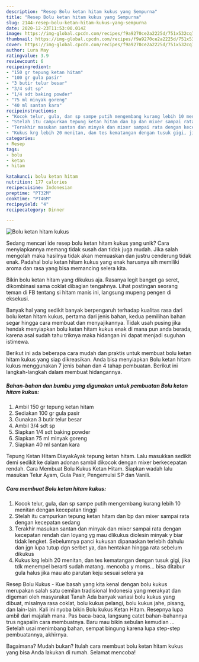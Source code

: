 ```yaml
---
description: "Resep Bolu ketan hitam kukus yang Sempurna"
title: "Resep Bolu ketan hitam kukus yang Sempurna"
slug: 2144-resep-bolu-ketan-hitam-kukus-yang-sempurna
date: 2020-12-23T11:53:00.014Z
image: https://img-global.cpcdn.com/recipes/f9a9270ce2a2225d/751x532cq70/bolu-ketan-hitam-kukus-foto-resep-utama.jpg
thumbnail: https://img-global.cpcdn.com/recipes/f9a9270ce2a2225d/751x532cq70/bolu-ketan-hitam-kukus-foto-resep-utama.jpg
cover: https://img-global.cpcdn.com/recipes/f9a9270ce2a2225d/751x532cq70/bolu-ketan-hitam-kukus-foto-resep-utama.jpg
author: Lura May
ratingvalue: 3.9
reviewcount: 6
recipeingredient:
- "150 gr tepung ketan hitam"
- "100 gr gula pasir"
- "3 butir telur besar"
- "3/4 sdt sp"
- "1/4 sdt baking powder"
- "75 ml minyak goreng"
- "40 ml santan kara"
recipeinstructions:
- "Kocok telur, gula, dan sp sampe putih mengembang kurang lebih 10 menitan dengan kecepatan tinggi"
- "Stelah itu campurkan tepung ketan hitam dan bp dan mixer sampai rata dengan kecepatan sedang"
- "Terakhir masukan santan dan minyak dan mixer sampai rata dengan kecepatan rendah dan loyang yg mau dlikukus diolesin minyak y biar tidak lengket. Sebelumnya panci kukusan dipanaskan terlebih dahulu dan jgn lupa tutup dgn serbet ya, dan hentakan hingga rata sebelum dikukus"
- "Kukus krg lebih 20 menitan, dan tes kematangan dengan tusuk gigi, jika tdk menempel berarti sudah matang. mencoba y moms... bisa ditabur gula halus jika mau ato parutan keju sesuai selera ya"
categories:
- Resep
tags:
- bolu
- ketan
- hitam

katakunci: bolu ketan hitam 
nutrition: 177 calories
recipecuisine: Indonesian
preptime: "PT32M"
cooktime: "PT46M"
recipeyield: "4"
recipecategory: Dinner

---
```



![Bolu ketan hitam kukus](https://img-global.cpcdn.com/recipes/f9a9270ce2a2225d/751x532cq70/bolu-ketan-hitam-kukus-foto-resep-utama.jpg)

Sedang mencari ide resep bolu ketan hitam kukus yang unik? Cara menyiapkannya memang tidak susah dan tidak juga mudah. Jika salah mengolah maka hasilnya tidak akan memuaskan dan justru cenderung tidak enak. Padahal bolu ketan hitam kukus yang enak harusnya sih memiliki aroma dan rasa yang bisa memancing selera kita.

Bikin bolu ketan hitam yang dikukus aja. Rasanya legit banget ga seret, dikombinasi sama coklat dibagian tengahnya. Lihat postingan seorang teman di FB tentang si hitam manis ini, langsung mupeng pengen di eksekusi.

Banyak hal yang sedikit banyak berpengaruh terhadap kualitas rasa dari bolu ketan hitam kukus, pertama dari jenis bahan, kedua pemilihan bahan segar hingga cara membuat dan menyajikannya. Tidak usah pusing jika hendak menyiapkan bolu ketan hitam kukus enak di mana pun anda berada, karena asal sudah tahu triknya maka hidangan ini dapat menjadi suguhan istimewa.


Berikut ini ada beberapa cara mudah dan praktis untuk membuat bolu ketan hitam kukus yang siap dikreasikan. Anda bisa menyiapkan Bolu ketan hitam kukus menggunakan 7 jenis bahan dan 4 tahap pembuatan. Berikut ini langkah-langkah dalam membuat hidangannya.

<!--inarticleads1-->

##### Bahan-bahan dan bumbu yang digunakan untuk pembuatan Bolu ketan hitam kukus:

1. Ambil 150 gr tepung ketan hitam
1. Sediakan 100 gr gula pasir
1. Gunakan 3 butir telur besar
1. Ambil 3/4 sdt sp
1. Siapkan 1/4 sdt baking powder
1. Siapkan 75 ml minyak goreng
1. Siapkan 40 ml santan kara


Tepung Ketan Hitam DiayakAyak tepung ketan hitam. Lalu masukkan sedikit demi sedikit ke dalam adonan sambil dikocok dengan mixer berkecepatan rendah. Cara Membuat Bolu Kukus Ketan Hitam. Siapkan wadah lalu masukan Telur Ayam, Gula Pasir, Pengemulsi SP dan Vanili. 

<!--inarticleads2-->

##### Cara membuat Bolu ketan hitam kukus:

1. Kocok telur, gula, dan sp sampe putih mengembang kurang lebih 10 menitan dengan kecepatan tinggi
1. Stelah itu campurkan tepung ketan hitam dan bp dan mixer sampai rata dengan kecepatan sedang
1. Terakhir masukan santan dan minyak dan mixer sampai rata dengan kecepatan rendah dan loyang yg mau dlikukus diolesin minyak y biar tidak lengket. Sebelumnya panci kukusan dipanaskan terlebih dahulu dan jgn lupa tutup dgn serbet ya, dan hentakan hingga rata sebelum dikukus
1. Kukus krg lebih 20 menitan, dan tes kematangan dengan tusuk gigi, jika tdk menempel berarti sudah matang. mencoba y moms... bisa ditabur gula halus jika mau ato parutan keju sesuai selera ya


Resep Bolu Kukus - Kue basah yang kita kenal dengan bolu kukus merupakan salah satu cemilan tradisional Indonesia yang merakyat dan digemari oleh masyarakat Tanah Ada banyak variasi bolu kukus yang dibuat, misalnya rasa coklat, bolu kukus pelangi, bolu kukus jahe, pisang, dan lain-lain. Kali ini nyoba bikin Bolu kukus Ketan Hitam. Resepnya lupa ambil dari majalah mana. Pas baca-baca, langsung catet bahan-bahannya trus ngapalin cara membuatnya. Baru mau bikin sebulan kemudian … Setelah usai menimbang bahan, sempat bingung karena lupa step-step pembuatannya, akhirnya. 

Bagaimana? Mudah bukan? Itulah cara membuat bolu ketan hitam kukus yang bisa Anda lakukan di rumah. Selamat mencoba!
